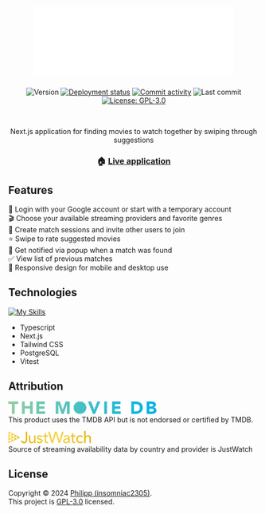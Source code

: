 <h1 align="center"><img src="https://raw.githubusercontent.com/insomniac2305/cwipe/refs/heads/main/public/logo.svg" alt="Cwipe" width="400"/></h1>
<p align="center">
  <img alt="Version" src="https://img.shields.io/github/package-json/v/insomniac2305/cwipe?color=blue&cacheSeconds=2592000" />
  <a href="https://github.com/insomniac2305/cwipe/deployments/production" target="_blank"><img alt="Deployment status" src="https://img.shields.io/github/deployments/insomniac2305/cwipe/production?label=deployment&cacheSeconds=2592000"></a>
  <a href="https://github.com/insomniac2305/cwipe/graphs/commit-activity" target="_blank"><img alt="Commit activity" src="https://img.shields.io/github/commit-activity/t/insomniac2305/cwipe"></a>
  <img alt="Last commit" src="https://img.shields.io/github/last-commit/insomniac2305/cwipe">
  <a href="https://github.com/insomniac2305/cwipe/blob/master/LICENSE" target="_blank"><img alt="License: GPL-3.0" src="https://img.shields.io/github/license/insomniac2305/cwipe" /></a>
</p>
<br>
<p align="center">Next.js application for finding movies to watch together by swiping through suggestions</p>
<h3 align="center">🏠 <a href="https://cwipe.vercel.app/">Live application </a></h3>

## Features

🚪 Login with your Google account or start with a temporary account<br>
🎬 Choose your available streaming providers and favorite genres<br>
🤝 Create match sessions and invite other users to join<br>
⭐ Swipe to rate suggested movies <br>
🎉 Get notified via popup when a match was found <br>
✅ View list of previous matches <br>
📱 Responsive design for mobile and desktop use <br>

## Technologies

[![My Skills](https://skillicons.dev/icons?i=ts,nextjs,tailwind,postgres,vitest)](https://skillicons.dev)

- Typescript
- Next.js
- Tailwind CSS
- PostgreSQL
- Vitest

## Attribution

<p><img src="https://raw.githubusercontent.com/insomniac2305/cwipe/refs/heads/main/public/tmdb-logo.svg" alt="JustWatch" height="25"/><br>This product uses the TMDB API but is not endorsed or certified by TMDB.</p>

<p><img src="https://raw.githubusercontent.com/insomniac2305/cwipe/refs/heads/main/public/justwatch-logo.webp" alt="JustWatch" height="25"/><br>Source of streaming availability data by country and provider is JustWatch</p>

## License

Copyright © 2024 [Philipp (insomniac2305)](https://github.com/insomniac2305).<br />
This project is [GPL-3.0](git@https://github.com/insomniac2305/cwipe/blob/master/LICENSE) licensed.
